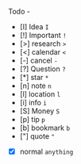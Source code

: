 Todo - 
- [I] Idea `I`
- [!] Important `!`
- [>] research `>`
- [<] calendar `<`
- [-] cancel    `-`
- [?] Question `?`
- [*] star `*`
- [n] note `n`
- [l] location `l`
- [i] info `i`
- [S] Money `S`
- [p] tip `p`
- [b] bookmark `b` 
- ["] quote `"`
- [x] normal `anything`